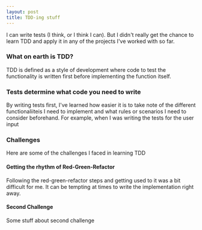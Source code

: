 ```yaml
---
layout: post
title: TDD-ing stuff
---
```


I can write tests (I think, or I think I can). But I didn't really get the chance to learn TDD and apply it in any of the projects I've worked with so far.

### What on earth is TDD?
TDD is defined as a style of development where code to test the functionality is written first before implementing the function itself.

### Tests determine what code you need to write
By writing tests first, I've learned how easier it is to take note of the different functionaliiteis I need to implement and what rules or scenarios I need to consider beforehand. For example, when I was writing the tests for the user input

### Challenges
Here are some of the challenges I faced in learning TDD
#### Getting the rhythm of Red-Green-Refactor
Following the red-green-refactor steps and getting used to it was a bit difficult for me. It can be tempting at times to write the implementation right away. 
#### Second Challenge
Some stuff about second challenge


